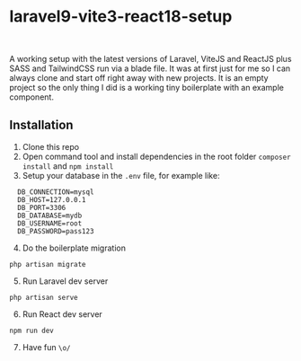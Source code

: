 # laravel9-vite3-react18-setup
<br>

A working setup with the latest versions of Laravel, ViteJS and ReactJS plus SASS and TailwindCSS run via a blade file. It was at first just for me so I can always clone and start off right away with new projects. It is an empty project so the only thing I did is a working tiny boilerplate with an example component.
<br>

## Installation
1. Clone this repo
2. Open command tool and install dependencies in the root folder `composer install` and `npm install`
3. Setup your database in the `.env` file, for example like:
```
  DB_CONNECTION=mysql
  DB_HOST=127.0.0.1
  DB_PORT=3306
  DB_DATABASE=mydb
  DB_USERNAME=root
  DB_PASSWORD=pass123
```
4. Do the boilerplate migration 
```
php artisan migrate
```
5. Run Laravel dev server
```
php artisan serve
```
6. Run React dev server
```
npm run dev
```
7. Have fun `\o/`
